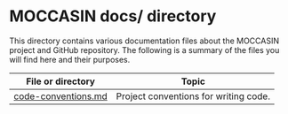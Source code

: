 MOCCASIN docs/ directory
========================

This directory contains various documentation files about the MOCCASIN project and GitHub repository.  The following is a summary of the files you will find here and their purposes.

| File or directory   | Topic                                 |
|---------------------|---------------------------------------|
| [code-conventions.md](code-conventions.md) | Project conventions for writing code. |


